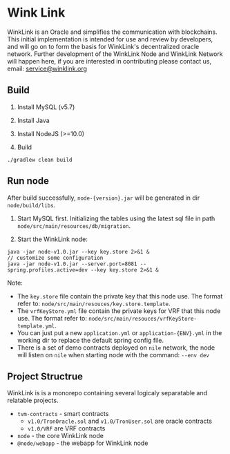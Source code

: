 # Wink Link

WinkLink is an Oracle and simplifies the communication with blockchains. This initial implementation is intended for use and review by developers,
and will go on to form the basis for WinkLink's decentralized oracle network. Further development of the WinkLink Node and WinkLink Network will happen here,
if you are interested in contributing please contact us, email: service@winklink.org

## Build

1. Install MySQL (v5.7)

2. Install Java

3. Install NodeJS (>=10.0)

4. Build
```
./gradlew clean build
```

## Run node

After build successfully, `node-{version}.jar` will be generated in dir `node/build/libs`.

1. Start MySQL first. Initializing the tables using the latest sql file in path `node/src/main/resources/db/migration`.

2. Start the WinkLink node:

```
java -jar node-v1.0.jar --key key.store 2>&1 &
// customize some configuration
java -jar node-v1.0.jar --server.port=8081 --spring.profiles.active=dev --key key.store 2>&1 &
```

Note:
- The `key.store` file contain the private key that this node use. The format refer to: `node/src/main/resouces/key.store.template`.
- The `vrfKeyStore.yml` file contain the private keys for VRF that this node use. The format refer to: `node/src/main/resouces/vrfKeyStore-template.yml`.
- You can just put a new `application.yml` or `application-{ENV}.yml` in the working dir to replace the default spring config file.
- There is a set of demo contracts deployed on `nile` network, the node will listen on `nile` when starting node with the command: `--env dev`

## Project Structrue

WinkLink is is a monorepo containing several logicaly separatable and relatable projects.

- `tvm-contracts` - smart contracts
  - `v1.0/TronOracle.sol` and `v1.0/TronUser.sol` are oracle contracts
  - `v1.0/VRF` are VRF contracts
- `node` - the core WinkLink node
- `@node/webapp` - the webapp for WinkLink node

